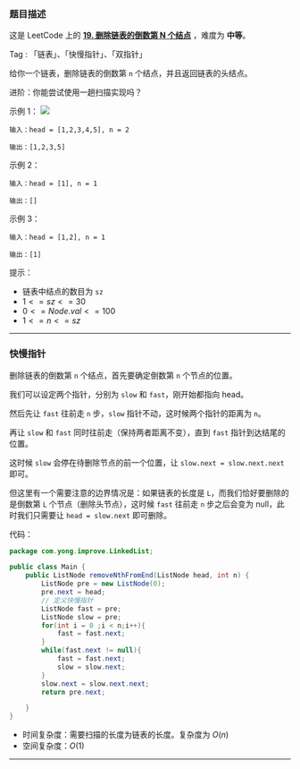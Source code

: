 ### 题目描述

这是 LeetCode 上的 **[19. 删除链表的倒数第 N 个结点](https://leetcode-cn.com/problems/remove-nth-node-from-end-of-list/solution/shua-chuan-lc-lian-biao-kuai-man-zhi-zhe-1gs1/)** ，难度为 **中等**。

Tag : 「链表」、「快慢指针」、「双指针」

给你一个链表，删除链表的倒数第 `n` 个结点，并且返回链表的头结点。

进阶：你能尝试使用一趟扫描实现吗？

示例 1：
![](https://assets.leetcode.com/uploads/2020/10/03/remove_ex1.jpg)

```
输入：head = [1,2,3,4,5], n = 2

输出：[1,2,3,5]
```

示例 2：

```
输入：head = [1], n = 1

输出：[]
```

示例 3：

```
输入：head = [1,2], n = 1

输出：[1]
```

提示：

* 链表中结点的数目为 `sz`
* $1 <= sz <= 30$
* $0 <= Node.val <= 100$
* $1 <= n <= sz$

---

### 快慢指针

删除链表的倒数第 `n` 个结点，首先要确定倒数第 `n` 个节点的位置。

我们可以设定两个指针，分别为 `slow` 和 `fast`，刚开始都指向 head。

然后先让 `fast` 往前走 `n` 步，`slow` 指针不动，这时候两个指针的距离为 `n`。

再让 `slow` 和 `fast` 同时往前走（保持两者距离不变），直到 `fast` 指针到达结尾的位置。

这时候 `slow` 会停在待删除节点的前一个位置，让 `slow.next = slow.next.next` 即可。

但这里有一个需要注意的边界情况是：如果链表的长度是 `L`，而我们恰好要删除的是倒数第 `L` 个节点（删除头节点），这时候 `fast` 往前走 `n` 步之后会变为 null，此时我们只需要让 `head = slow.next` 即可删除。

代码：

```Java
package com.yong.improve.LinkedList;

public class Main {
    public ListNode removeNthFromEnd(ListNode head, int n) {
        ListNode pre = new ListNode(0);
        pre.next = head;
        // 定义快慢指针
        ListNode fast = pre;
        ListNode slow = pre;
        for(int i = 0 ;i < n;i++){
            fast = fast.next;
        }
        while(fast.next != null){
            fast = fast.next;
            slow = slow.next;
        }
        slow.next = slow.next.next;
        return pre.next;

    }
}


```

* 时间复杂度：需要扫描的长度为链表的长度。复杂度为 $O(n)$
* 空间复杂度：$O(1)$

---



